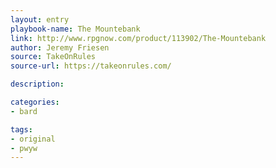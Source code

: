 ```yaml
---
layout: entry
playbook-name: The Mountebank
link: http://www.rpgnow.com/product/113902/The-Mountebank
author: Jeremy Friesen
source: TakeOnRules
source-url: https://takeonrules.com/

description:

categories:
- bard

tags:
- original
- pwyw
---
```

